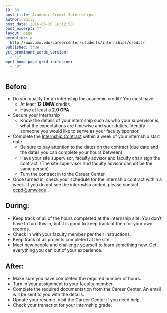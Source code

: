 ```yaml
---
ID: 33
post_title: Academic Credit Internships
author: Emily
post_date: 2016-06-30 16:12:58
post_excerpt: ""
layout: page
permalink: >
  http://www.umw.edu/careercenter/students/internships/credit/
published: true
yst_prominent_words_version:
  - "1"
wpcf-home-page-grid-inclusion:
  - "0"
---
```

<h2>Before</h2>
<ul>
 	<li>Do you qualify for an internship for academic credit? You must have:
<ul>
 	<li>At least <strong>12 UMW</strong> credits</li>
 	<li>Have at least a <strong>2.0 GPA</strong></li>
</ul>
</li>
 	<li>Secure your Internship
<ul>
 	<li>Know the details of your internship such as who your supervisor is, what the expectations are timewise and your duties. Identify someone you would like to serve as your faculty sponsor.</li>
</ul>
</li>
 	<li>Complete the <a href="http://www.umw.edu/careercenter/wp-content/uploads/sites/41/2017/03/Summer-2017-Internship-Contract-.pdf">Internship Contract</a> within a week of your internship start date
<ul>
 	<li>Be sure to pay attention to the dates on the contract (due date and the dates you can complete your hours between)</li>
 	<li>Have your site supervisor, faculty advisor and faculty chair sign the contract. (The site supervisor and faculty advisor cannot be the same person)</li>
 	<li>Turn the contract in to the Career Center.</li>
</ul>
</li>
 	<li>Once turned in, check your schedule for the internship contract within a week. If you do not see the internship added, please contact <a href="mailto:ccpd@umw.edu">ccpd@umw.edu</a> .</li>
</ul>
<h2>During:</h2>
<ul>
 	<li>Keep track of all of the hours completed at the internship site. You don’t have to turn this in, but it is good to keep track of then for your own records.</li>
 	<li>Check in with your faculty member per their instructions.</li>
 	<li>Keep track of all projects completed at the site.</li>
 	<li>Meet new people and challenge yourself to learn something new. Get everything you can out of your experience.</li>
</ul>
<h2>After:</h2>
<ul>
 	<li>Make sure you have completed the required number of hours.</li>
 	<li>Turn in your assignment to your faculty member.</li>
 	<li>Complete the required documentation from the Career Center. An email will be sent to you with the details.</li>
 	<li>Update your resume. Visit the Career Center if you need help.</li>
 	<li>Check your transcript for your internship grade.</li>
</ul>